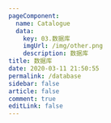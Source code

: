 ```yaml
---
pageComponent: 
  name: Catalogue
  data: 
    key: 03.数据库
    imgUrl: /img/other.png
    description: 数据库
title: 数据库
date: 2020-03-11 21:50:55
permalink: /database
sidebar: false
article: false
comment: true
editLink: false
---
```

